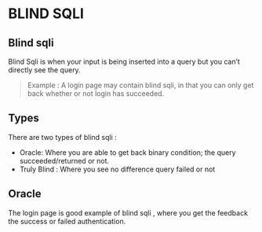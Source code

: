 # BLIND SQLI

## Blind sqli

Blind Sqli is when your input is being inserted into a query but you can’t directly see the query.

> Example : A login page may contain blind sqli, in that you can only get back whether or not login has succeeded.
> 

## Types

There are two types of blind sqli :

- Oracle: Where you are able to get back binary condition; the query succeeded/returned or not.
- Truly Blind : Where you see no difference query failed or not

## Oracle

The login page is good example of blind sqli , where you get the feedback the success or failed authentication.

##